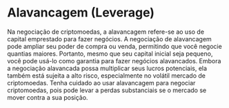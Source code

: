 # Alavancagem (Leverage)

Na negociação de criptomoedas, a alavancagem refere-se ao uso de capital emprestado para fazer negócios. A negociação de alavancagem pode ampliar seu poder de compra ou venda, permitindo que você negocie quantias maiores. Portanto, mesmo que seu capital inicial seja pequeno, você pode usá-lo como garantia para fazer negócios alavancados. Embora a negociação alavancada possa multiplicar seus lucros potenciais, ela também está sujeita a alto risco, especialmente no volátil mercado de criptomoedas. Tenha cuidado ao usar alavancagem para negociar criptomoedas, pois pode levar a perdas substanciais se o mercado se mover contra a sua posição.
